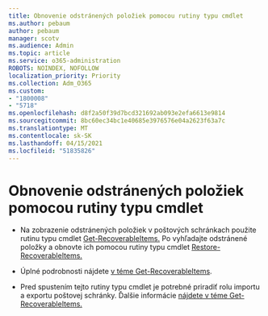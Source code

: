 ```yaml
---
title: Obnovenie odstránených položiek pomocou rutiny typu cmdlet
ms.author: pebaum
author: pebaum
manager: scotv
ms.audience: Admin
ms.topic: article
ms.service: o365-administration
ROBOTS: NOINDEX, NOFOLLOW
localization_priority: Priority
ms.collection: Adm_O365
ms.custom:
- "1800008"
- "5718"
ms.openlocfilehash: d8f2a50f39d7bcd321692ab093e2efa6613e9814
ms.sourcegitcommit: 8bc60ec34bc1e40685e3976576e04a2623f63a7c
ms.translationtype: MT
ms.contentlocale: sk-SK
ms.lasthandoff: 04/15/2021
ms.locfileid: "51835826"
---
```

# <a name="recover-deleted-items-with-cmdlet"></a>Obnovenie odstránených položiek pomocou rutiny typu cmdlet

- Na zobrazenie odstránených položiek v poštových schránkach použite rutinu typu cmdlet [Get-RecoverableItems.](https://docs.microsoft.com/powershell/module/exchange/get-recoverableitems?view=exchange-ps) Po vyhľadajte odstránené položky a obnovte ich pomocou rutiny typu cmdlet [Restore-RecoverableItems.](https://docs.microsoft.com/powershell/module/exchange/Restore-RecoverableItems?view=exchange-ps)

- Úplné podrobnosti nájdete [v téme Get-RecoverableItems](https://docs.microsoft.com/powershell/module/exchange/get-recoverableitems?view=exchange-ps).

- Pred spustením tejto rutiny typu cmdlet je potrebné priradiť rolu importu a exportu poštovej schránky. Ďalšie informácie [nájdete v téme Get-RecoverableItems.](https://docs.microsoft.com/powershell/module/exchange/get-recoverableitems?view=exchange-ps)
